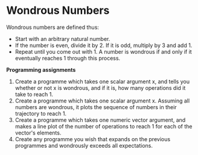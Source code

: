 # Wondrous Numbers

Wondrous numbers are defined thus:
- Start with an arbitrary natural number. 
- If the number is even, divide it by 2. If it is odd, multiply by 3 and add 1. 
- Repeat until you come out with 1. A number is wondrous if and only if it eventually reaches 1 through this process.

__Programming assignments__
1. Create a programme which takes one scalar argument x, and tells you whether or not x is wondrous, and if it is, how many operations did it take to reach 1.
2. Create a programme which takes one scalar argument x. Assuming all numbers are wondrous, it plots the sequence of numbers in their trajectory to reach 1.
3. Create a programme which takes one numeric vector argument, and makes a line plot of the number of operations to reach 1 for each of the vector's elements.
4. Create any programme you wish that expands on the previous programmes and wondrously exceeds all expectations.